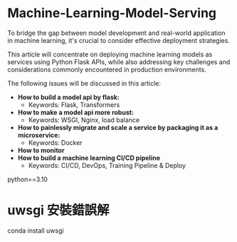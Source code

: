 # Machine-Learning-Model-Serving


To bridge the gap between model development and real-world application in machine learning, it's crucial to consider effective deployment strategies.

This article will concentrate on deploying machine learning models as services using Python Flask APIs, while also addressing key challenges and considerations commonly encountered in production environments.

The following issues will be discussed in this article:
- **How to build a model api by flask:** 
  - Keywords: Flask, Transformers
- **How to make a model api more robust:**
  - Keywords: WSGI, Nginx, load balance
- **How to painlessly migrate and scale a service by packaging it as a microservice:**
  - Keywords: Docker
- **How to monitor**
- **How to build a machine learning CI/CD pipeline**
  - Keywords: CI/CD, DevOps, Training Pipeline & Deploy

python==3.10


# uwsgi 安裝錯誤解
conda install uwsgi

